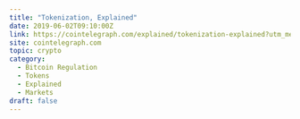 ```yaml
---
title: "Tokenization, Explained"
date: 2019-06-02T09:10:00Z
link: https://cointelegraph.com/explained/tokenization-explained?utm_medium=RSS&utm_source=hune
site: cointelegraph.com
topic: crypto
category:
  - Bitcoin Regulation
  - Tokens
  - Explained
  - Markets
draft: false
---
```

